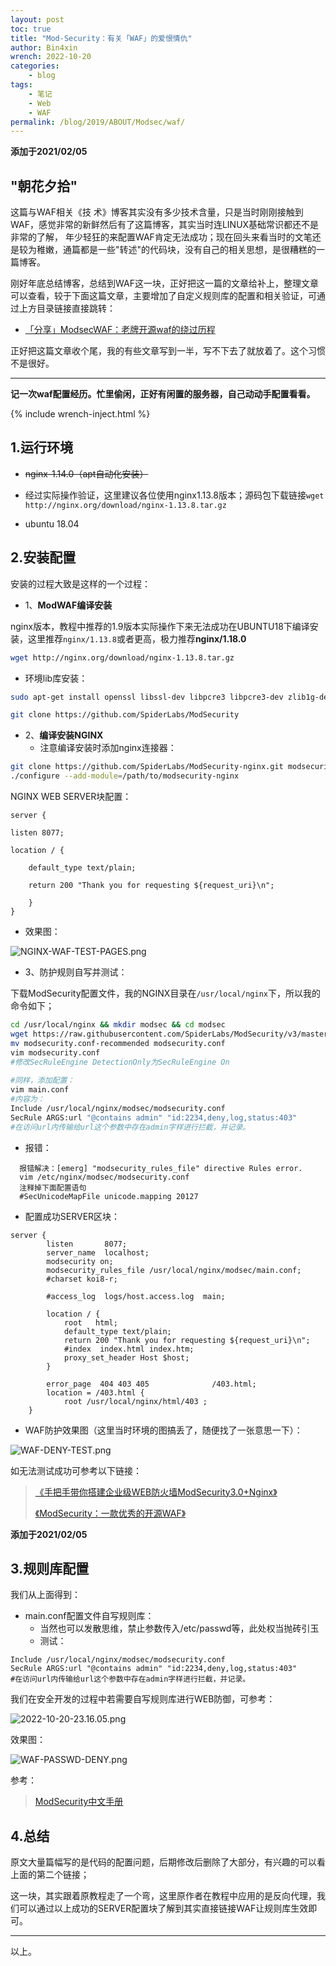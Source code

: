 ```yaml
---
layout: post
toc: true
title: "Mod-Security：有关「WAF」的爱恨情仇"
author: Bin4xin
wrench: 2022-10-20
categories:
    - blog
tags:
    - 笔记
    - Web
    - WAF
permalink: /blog/2019/ABOUT/Modsec/waf/
---
```


**添加于2021/02/05**

## "朝花夕拾"

这篇与WAF相关《技 术》博客其实没有多少技术含量，只是当时刚刚接触到WAF，感觉非常的新鲜然后有了这篇博客，其实当时连LINUX基础常识都还不是非常的了解，
年少轻狂的来配置WAF肯定无法成功；现在回头来看当时的文笔还是较为稚嫩，通篇都是一些"转述"的代码块，没有自己的相关思想，是很糟糕的一篇博客。


刚好年底总结博客，总结到WAF这一块，正好把这一篇的文章给补上，整理文章可以查看，较于下面这篇文章，主要增加了自定义规则库的配置和相关验证，可通过上方目录链接直接跳转：

- [「分享」ModsecWAF：老牌开源waf的绕过历程](https://sentrylab.cn/about/Mod-Waf-Bypass-Walkthrough/)

正好把这篇文章收个尾，我的有些文章写到一半，写不下去了就放着了。这个习惯不是很好。

---
**记一次waf配置经历。忙里偷闲，正好有闲置的服务器，自己动动手配置看看。**
 
{% include wrench-inject.html %}

## 1.运行环境
- ~~nginx-1.14.0（apt自动化安装）~~
- 经过实际操作验证，这里建议各位使用nginx1.13.8版本；源码包下载链接`wget http://nginx.org/download/nginx-1.13.8.tar.gz`

- ubuntu 18.04

## 2.安装配置

安装的过程大致是这样的一个过程：

- 1、**ModWAF编译安装**
 
nginx版本，教程中推荐的1.9版本实际操作下来无法成功在UBUNTU18下编译安装，这里推荐`nginx/1.13.8`或者更高，极力推荐**nginx/1.18.0**

```bash
wget http://nginx.org/download/nginx-1.13.8.tar.gz
```

- 环境lib库安装：

```bash
sudo apt-get install openssl libssl-dev libpcre3 libpcre3-dev zlib1g-dev autoconf automake libtool gcc g++ make
```

```bash
git clone https://github.com/SpiderLabs/ModSecurity
```

- 2、**编译安装NGINX**
    - 注意编译安装时添加nginx连接器：
  
```bash
git clone https://github.com/SpiderLabs/ModSecurity-nginx.git modsecurity-nginx
./configure --add-module=/path/to/modsecurity-nginx
```
      
NGINX WEB SERVER块配置：

```
server {
        
listen 8077;
        
location / {
        
    default_type text/plain;
        
    return 200 "Thank you for requesting ${request_uri}\n";
        
    }
}
```
 
- 效果图：

![NGINX-WAF-TEST-PAGES.png]({{site.PicturesLinks_Domain}}/images/2022/02/20/NGINX-WAF-TEST-PAGES.png)

- 3、防护规则自写并测试：

下载ModSecurity配置文件，我的NGINX目录在`/usr/local/nginx`下，所以我的命令如下；

```bash
cd /usr/local/nginx && mkdir modsec && cd modsec
wget https://raw.githubusercontent.com/SpiderLabs/ModSecurity/v3/master/modsecurity.conf-recommended
mv modsecurity.conf-recommended modsecurity.conf
vim modsecurity.conf
#修改SecRuleEngine DetectionOnly为SecRuleEngine On
      
#同样，添加配置：
vim main.conf
#内容为：
Include /usr/local/nginx/modsec/modsecurity.conf
SecRule ARGS:url "@contains admin" "id:2234,deny,log,status:403"
#在访问url内传输给url这个参数中存在admin字样进行拦截，并记录。    
``` 

- 报错：

```console
  报错解决：[emerg] "modsecurity_rules_file" directive Rules error.
  vim /etc/nginx/modsec/modsecurity.conf
  注释掉下面配置语句
  #SecUnicodeMapFile unicode.mapping 20127
```

- 配置成功SERVER区块：

```
server {
        listen       8077;
        server_name  localhost;
        modsecurity on;
        modsecurity_rules_file /usr/local/nginx/modsec/main.conf;
        #charset koi8-r;

        #access_log  logs/host.access.log  main;

        location / {
            root   html;
            default_type text/plain;
            return 200 "Thank you for requesting ${request_uri}\n";
            #index  index.html index.htm;
            proxy_set_header Host $host;
        }

        error_page  404 403 405              /403.html;
        location = /403.html {
            root /usr/local/nginx/html/403 ;
    }
```

- WAF防护效果图（这里当时环境的图搞丢了，随便找了一张意思一下）：

![WAF-DENY-TEST.png]({{site.PicturesLinks_Domain}}/images/2022/02/20/WAF-DENY-TEST.png)
          
如无法测试成功可参考以下链接：
> [《手把手带你搭建企业级WEB防火墙ModSecurity3.0+Nginx》](https://zhuanlan.zhihu.com/p/80866123)
>
> [《ModSecurity：一款优秀的开源WAF》](https://www.freebuf.com/sectool/211354.html)


**添加于2021/02/05**

## 3.规则库配置

我们从上面得到：

- main.conf配置文件自写规则库：
  - 当然也可以发散思维，禁止参数传入/etc/passwd等，此处权当抛砖引玉
  - 测试：

```
Include /usr/local/nginx/modsec/modsecurity.conf
SecRule ARGS:url "@contains admin" "id:2234,deny,log,status:403"
#在访问url内传输给url这个参数中存在admin字样进行拦截，并记录。
```



我们在安全开发的过程中若需要自写规则库进行WEB防御，可参考：

![2022-10-20-23.16.05.png]({{site.PicturesLinks_Domain}}/images/2022/10/20/2022-10-20-23.16.05.png)

效果图：

![WAF-PASSWD-DENY.png]({{site.PicturesLinks_Domain}}/images/2022/02/20/WAF-PASSWD-DENY.png)

参考：

>[ModSecurity中文手册](http://www.modsecurity.cn/chm/Variables.html)

## 4.总结

原文大量篇幅写的是代码的配置问题，后期修改后删除了大部分，有兴趣的可以看上面的第二个链接；

这一块，其实跟着原教程走了一个弯，这里原作者在教程中应用的是反向代理，我们可以通过以上成功的SERVER配置块了解到其实直接链接WAF让规则库生效即可。

---

以上。

